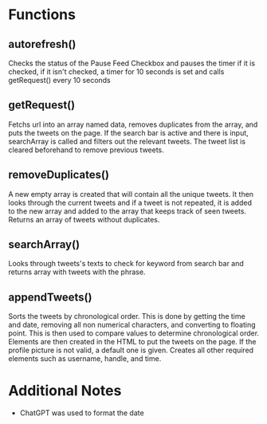 # Functions

## autorefresh()
Checks the status of the Pause Feed Checkbox and pauses the timer if it is checked, if it isn't checked, a timer for 10 seconds is set and calls getRequest() every 10 seconds

## getRequest()
Fetchs url into an array named data, removes duplicates from the array, and puts the tweets on the page. If the search bar is active and there is input, searchArray is called and filters out the relevant tweets. The tweet list is cleared beforehand to remove previous tweets. 

## removeDuplicates()
A new empty array is created that will contain all the unique tweets. It then looks through the current tweets and if a tweet is not repeated, it is added to the new array and added to the array that keeps track of seen tweets. Returns an array of tweets without duplicates. 

## searchArray()
Looks through tweets's texts to check for keyword from search bar and returns array with tweets with the phrase.

## appendTweets()
Sorts the tweets by chronological order. This is done by getting the time and date, removing all non numerical characters, and converting to floating point. This is then used to compare values to determine chronological order. Elements are then created in the HTML to put the tweets on the page. If the profile picture is not valid, a default one is given. Creates all other required elements such as username, handle, and time.


# Additional Notes
- ChatGPT was used to format the date 
